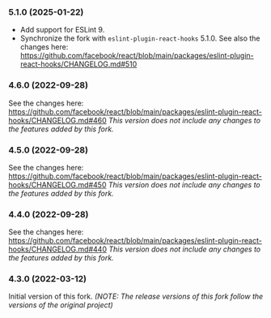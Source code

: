### 5.1.0 (2025-01-22)

- Add support for ESLint 9.
- Synchronize the fork with `eslint-plugin-react-hooks` 5.1.0.
  See also the changes here: https://github.com/facebook/react/blob/main/packages/eslint-plugin-react-hooks/CHANGELOG.md#510

### 4.6.0 (2022-09-28)

See the changes here: https://github.com/facebook/react/blob/main/packages/eslint-plugin-react-hooks/CHANGELOG.md#460
_This version does not include any changes to the features added by this fork._

### 4.5.0 (2022-09-28)

See the changes here: https://github.com/facebook/react/blob/main/packages/eslint-plugin-react-hooks/CHANGELOG.md#450
_This version does not include any changes to the features added by this fork._

### 4.4.0 (2022-09-28)

See the changes here: https://github.com/facebook/react/blob/main/packages/eslint-plugin-react-hooks/CHANGELOG.md#440
_This version does not include any changes to the features added by this fork._

### 4.3.0 (2022-03-12)

Initial version of this fork.
_(NOTE: The release versions of this fork follow the versions of the original project)_
